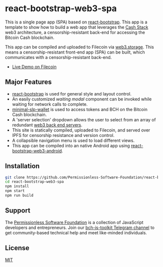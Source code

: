 # react-bootstrap-web3-spa

This is a single page app (SPA) based on [react-bootstrap](https://www.npmjs.com/package/react-bootstrap). This app is a template to show how to build a web app that leverages the [Cash Stack](https://cashstack.info) web3 architecture, a censorship-resistant back-end for accessing the Bitcoin Cash blockchain.

This app can be compiled and uploaded to Filecoin via [web3.storage](https://web3.storage). This means a censorship-resistant front-end app (SPA) can be built, which communicates with a censorship-resistant back-end.

- [Live Demo on Filecoin](https://bafybeidje4nxihqtqnexs5wlwmmzbxyhydwk3pv6kfszzetxelpl4xxykm.ipfs.dweb.link/)

## Major Features
- [react-bootstrap](https://react-bootstrap.github.io/) is used for general style and layout control.
- An easily customized *waiting modal* component can be invoked while waiting for network calls to complete.
- [minimal-slp-wallet](https://www.npmjs.com/package/minimal-slp-wallet) is used to access tokens and BCH on the Bitcoin Cash blockchain.
- A 'server selection' dropdown allows the user to select from an array of redundant [web3 back end servers](https://cashstack.info).
- This site is statically compiled, uploaded to Filecoin, and served over IPFS for censorship resistance and version control.
- A collapsible navigation menu is used to load different views.
- This app can be compiled into an native Android app using [react-bootstrap-web3-android](https://github.com/Permissionless-Software-Foundation/react-bootstrap-web3-android).

## Installation
```bash
git clone https://github.com/Permissionless-Software-Foundation/react-bootstrap-web3-spa
cd react-bootstrap-web3-spa
npm install
npm start
npm run build
```

## Support
The [Permissionless Software Foundation](https://psfoundation.cash) is a collection of JavaScript developers and entrepreneurs. Join our [bch-js-toolkit Telegram channel](https://t.me/bch_js_toolkit) to get community-based technical help and meet like-minded individuals.

## License
[MIT](./LICENSE.md)
